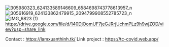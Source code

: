 ![305980323_624133589146609_6584698743778613957_n](https://user-images.githubusercontent.com/94306642/209430159-700f8a4b-3299-4cb6-8715-e9479adad984.JPG)
![305616919_624133862479915_2094799908552785723_n](https://user-images.githubusercontent.com/94306642/209430180-85376faa-c33e-49f1-ae26-980c4974d9f8.JPG)
![IMG_6823 (1)](https://user-images.githubusercontent.com/94306642/209430493-b9de6dd2-1970-44aa-84a6-ef02b4d38c1c.jpg)
https://drive.google.com/file/d/140DjOomUF7jeGJRrjUchmPLz9h9wjZOD/view?usp=share_link


Contact : https://lamxuanthinh.tk/
Link project : https://tc-covid.web.app/
